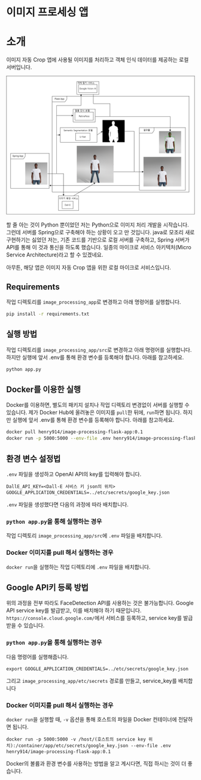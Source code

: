 # 이미지 프로세싱 앱
# 소개
이미지 자동 Crop 앱에 사용될 이미지를 처리하고 객체 인식 데이터를 제공하는 로컬 서버입니다.

![Flask App 모식도](./docs/images/flask.png)

할 줄 아는 것이 Python 뿐이었던 저는 Python으로 이미지 처리 개발을 시작습니다. 그런데 서버를 Spring으로 구축해야 하는 상황이 오고 만 것입니다. java로 모조리 새로 구현하기는 싫었던 저는, 기존 코드를 기반으로 로컬 서버를 구축하고, Spring 서버가 API를 통해 이 것과 통신을 하도록 했습니다. 일종의 마이크로 서비스 아키텍처(Micro Service Architecture)라고 할 수 있겠네요.

아무튼, 해당 앱은 이미지 자동 Crop 앱을 위한 로컬 마이크로 서비스입니다.

## Requirements
작업 디렉토리를 `image_processing_app`로 변경하고 아래 명령어를 실행합니다. 
```bash
pip install -r requirements.txt
```
## 실행 방법
작업 디렉토리를 `image_processing_app/src`로 변경하고 아래 명령어를 실행합니다. 하지만 실행에 앞서 .env를 통해 환경 변수를 등록해야 합니다. 아래를 참고하세요.
```Bash
python app.py
```
## Docker를 이용한 실행
Docker를 이용하면, 별도의 패키지 설치나 작업 디렉토리 변경없이 서버를 실행할 수 있습니다. 제가 Docker Hub에 올려놓은 이미지를 `pull`한 뒤에, `run`하면 됩니다. 하지만 실행에 앞서 .env를 통해 환경 변수를 등록해야 합니다. 아래를 참고하세요.
```bash
docker pull henry914/image-processing-flask-app:0.1
docker run -p 5000:5000 --env-file .env henry914/image-processing-flask-app:0.1
```

## 환경 변수 설정법
`.env` 파일을 생성하고 OpenAI API의 key를 입력해야 합니다.
```
DallE_API_KEY=<Dall-E 서비스 키 json의 위치>
GOOGLE_APPLICATION_CREDENTIALS=../etc/secrets/google_key.json
```
`.env` 파일을 생성했다면 다음의 과정에 따라 배치합니다.
### `python app.py`을 통해 실행하는 경우
작업 디렉토리 `image_processing_app/src`에 `.env` 파일을 배치합니다.
### Docker 이미지를 pull 해서 실행하는 경우
`docker run`을 실행하는 작업 디렉토리에 `.env` 파일을 배치합니다.

## Google API키 등록 방법
위의 과정을 전부 따라도 FaceDetection API를 사용하는 것은 불가능합니다. Google API service key를 발급받고, 이를 배치해야 하기 때문입니다. `https://console.cloud.google.com/`에서 서비스를 등록하고, service key를 발급받을 수 있습니다.
### `python app.py`을 통해 실행하는 경우
다음 명령어를 실행해줍니다.
```
export GOOGLE_APPLICATION_CREDENTIALS=../etc/secrets/google_key.json
```
그리고 `image_processing_app/etc/secrets` 경로를 만들고, service_key를 배치합니다
### Docker 이미지를 pull 해서 실행하는 경우
`docker run`을 실행할 때, `-v` 옵션을 통해 호스트의 파일을 Docker 컨테이너에 전달하면 됩니다.
```
docker run -p 5000:5000 -v /host/(호스트의 service key 위치):/container/app/etc/secrets/google_key.json --env-file .env henry914/image-processing-flask-app:0.1
```
Docker의 볼륨과 환경 변수를 사용하는 방법을 알고 계시다면, 직접 하시는 것이 더 좋습니다.